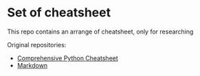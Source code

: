 # Set of cheatsheet 

This repo contains an arrange of cheatsheet, only for researching

Original repositories:
- [Comprehensive Python Cheatsheet](https://gto76.github.io/python-cheatsheet/ "Comprehensive Python Cheatsheet")
- [Markdown](https://github.com/thiagofernandocosta/markdown-cheatsheet "Markdown")
